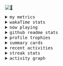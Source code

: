 [![🐙](https://hits.seeyoufarm.com/api/count/incr/badge.svg?url=https%3A%2F%2Fgithub.com%2Fktnkk%2Fhit-counter&count_bg=%23070707&title_bg=%23070707&icon=&icon_color=%23E7E7E7&title=visitors&edge_flat=true)](https://hits.seeyoufarm.com)

<details>
  <summary> <samp>my metrics</samp></summary>
  
  <br>
  
 ![🐳](https://github.com/ktnkk/ktnkk/blob/main/github-metrics.svg)
  
  ***
</details>

<details>
  <summary> <samp>wakaTime stats</samp></summary>
  
  <br>
  
<!--START_SECTION:waka-->
![Code Time](http://img.shields.io/badge/Code%20Time-2%2C418%20hrs%2034%20mins-blue)

**🐱 My GitHub Data** 

> 🏆 109 Contributions in the Year 2022
 > 
> 📦 4.2 MB Used in GitHub's Storage 
 > 
> 💼 Opted to Hire
 > 
> 📜 10 Public Repositories 
 > 
> 🔑 23 Private Repositories  
 > 
**I'm an Early 🐤** 

```text
🌞 Morning    510 commits    ██████░░░░░░░░░░░░░░░░░░░   26.38% 
🌆 Daytime    797 commits    ██████████░░░░░░░░░░░░░░░   41.23% 
🌃 Evening    101 commits    █░░░░░░░░░░░░░░░░░░░░░░░░   5.23% 
🌙 Night      525 commits    ██████░░░░░░░░░░░░░░░░░░░   27.16%

```
📅 **I'm Most Productive on Thursday** 

```text
Monday       211 commits    ██░░░░░░░░░░░░░░░░░░░░░░░   10.92% 
Tuesday      306 commits    ████░░░░░░░░░░░░░░░░░░░░░   15.83% 
Wednesday    297 commits    ███░░░░░░░░░░░░░░░░░░░░░░   15.36% 
Thursday     353 commits    ████░░░░░░░░░░░░░░░░░░░░░   18.26% 
Friday       296 commits    ███░░░░░░░░░░░░░░░░░░░░░░   15.31% 
Saturday     267 commits    ███░░░░░░░░░░░░░░░░░░░░░░   13.81% 
Sunday       203 commits    ██░░░░░░░░░░░░░░░░░░░░░░░   10.5%

```


📊 **This Week I Spent My Time On** 

```text
⌚︎ Time Zone: Europe/Madrid

💬 Programming Languages: 
Other                    60 hrs 12 mins      █████████████████████░░░░   83.76% 
TypeScript               8 hrs 41 mins       ███░░░░░░░░░░░░░░░░░░░░░░   12.1% 
Markdown                 1 hr 7 mins         ░░░░░░░░░░░░░░░░░░░░░░░░░   1.56% 
YAML                     33 mins             ░░░░░░░░░░░░░░░░░░░░░░░░░   0.77% 
Go                       25 mins             ░░░░░░░░░░░░░░░░░░░░░░░░░   0.59%

🔥 Editors: 
Browser                  60 hrs 12 mins      █████████████████████░░░░   83.76% 
IntelliJ                 11 hrs 40 mins      ████░░░░░░░░░░░░░░░░░░░░░   16.24%

💻 Operating System: 
Mac                      71 hrs 52 mins      █████████████████████████   100.0%

```


 Last Updated on 09/01/2022
<!--END_SECTION:waka-->
  
  ***
</details>


<details>
  <summary> <samp>now playing</samp></summary>
  
  <br>
  
 [![🐟](https://spotify-github-profile.vercel.app/api/view?uid=31ybvkrtg6lpzufa4ap3lug3xjfy&cover_image=true&theme=default)](https://open.spotify.com/user/31ybvkrtg6lpzufa4ap3lug3xjfy?si=4d057bb568954fa5)
  
  ***
</details>

<details>
  <summary> <samp>github readme stats</samp></summary>
  
  <br>
  
 <p align="left"> 
  <img alt="🐠" src="https://github-readme-stats.vercel.app/api?username=ktnkk&count_private=true&show_icons=true&theme=dark&include_all_commits=true" />
  <img alt="🐟" src="https://github-readme-stats.vercel.app/api/top-langs/?username=ktnkk&layout=compact&theme=dark&langs_count=10&hide=HTML,CSS,SCSS" />
</p>
  
  ***
</details>

<details>
  <summary> <samp>profile trophies</samp></summary>
  
  <br>
  
  [![🐬](https://github-profile-trophy.vercel.app/?username=ktnkk&rank=SECRET,SSS,SS,S,AAA,AA,A&theme=darkhub&row=1&margin-w=10&no-bg=true)](https://github.com/ryo-ma/github-profile-trophy)
  
  ***
</details>

<details>
  <summary> <samp>summary cards</samp></summary>
  
  <br>
  
  ![🐋](https://github-profile-summary-cards.vercel.app/api/cards/profile-details?username=ktnkk&theme=github_dark)
  ![🦑](https://github-profile-summary-cards.vercel.app/api/cards/repos-per-language?username=ktnkk&theme=github_dark)
  ![🦭](https://github-profile-summary-cards.vercel.app/api/cards/most-commit-language?username=ktnkk&theme=github_dark)
  ![🦀](https://github-profile-summary-cards.vercel.app/api/cards/stats?username=ktnkk&theme=github_dark)
  ![🦈](https://github-profile-summary-cards.vercel.app/api/cards/productive-time?username=ktnkk&theme=github_dark)
  
  ***
</details>

<details>
  <summary> <samp>recent activities</samp></summary>
  
  <br>
  
  <!--START_SECTION:activity-->
1. 🎉 Merged PR [#96](https://github.com/ktnkk/tipswatch/pull/96) in [ktnkk/tipswatch](https://github.com/ktnkk/tipswatch)
2. 🎉 Merged PR [#119](https://github.com/ktnkk/blog/pull/119) in [ktnkk/blog](https://github.com/ktnkk/blog)
3. 💪 Opened PR [#119](https://github.com/ktnkk/blog/pull/119) in [ktnkk/blog](https://github.com/ktnkk/blog)
4. 🎉 Merged PR [#118](https://github.com/ktnkk/blog/pull/118) in [ktnkk/blog](https://github.com/ktnkk/blog)
5. 🎉 Merged PR [#117](https://github.com/ktnkk/blog/pull/117) in [ktnkk/blog](https://github.com/ktnkk/blog)
6. 💪 Opened PR [#117](https://github.com/ktnkk/blog/pull/117) in [ktnkk/blog](https://github.com/ktnkk/blog)
7. ❗️ Opened issue [#116](https://github.com/ktnkk/blog/issues/116) in [ktnkk/blog](https://github.com/ktnkk/blog)
8. ❗️ Opened issue [#115](https://github.com/ktnkk/blog/issues/115) in [ktnkk/blog](https://github.com/ktnkk/blog)
9. ❗️ Opened issue [#114](https://github.com/ktnkk/blog/issues/114) in [ktnkk/blog](https://github.com/ktnkk/blog)
10. ❗️ Opened issue [#113](https://github.com/ktnkk/blog/issues/113) in [ktnkk/blog](https://github.com/ktnkk/blog)
<!--END_SECTION:activity-->
  
***
</details>

<details>
  <summary> <samp>streak stats</samp></summary>
  
  <br>
  
  [![🐠](http://github-readme-streak-stats.herokuapp.com?user=ktnkk&theme=dark)](https://git.io/streak-stats)
  
  ***
</details>

<details>
  <summary> <samp>activity graph</samp></summary>
  
  <br>
  
  [![🐡](https://activity-graph.herokuapp.com/graph?username=ktnkk&theme=xcode)](https://github.com/ashutosh00710/github-readme-activity-graph)
  
  ***
</details>
